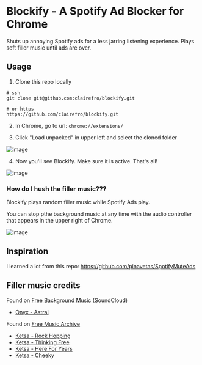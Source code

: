 # Blockify - A Spotify Ad Blocker for Chrome 

Shuts up annoying Spotify ads for a less jarring listening experience. Plays soft filler music until ads are over.

## Usage

1. Clone this repo locally

```
# ssh
git clone git@github.com:clairefro/blockify.git

# or https
https://github.com/clairefro/blockify.git
```

2. In Chrome, go to url: `chrome://extensions/` 

3. Click "Load unpacked" in upper left and select the cloned folder

![image](https://user-images.githubusercontent.com/9841162/102745297-7f58dd00-4310-11eb-87cd-3d0eeca0ce03.png)

4. Now you'll see Blockify. Make sure it is active. That's all!

![image](https://user-images.githubusercontent.com/9841162/102745384-b3340280-4310-11eb-82bf-e0f10520016c.png)

### How do I hush the filler music???
Blockify plays random filler music while Spotify Ads play. 

You can stop pthe background music at any time with the audio controller that appears in the upper right of Chrome.

![image](https://user-images.githubusercontent.com/9841162/102745490-f1312680-4310-11eb-8218-45c36c7d4c7b.png)


## Inspiration

I learned a lot from this repo: https://github.com/pinavetas/SpotifyMuteAds

## Filler music credits

Found on [Free Background Music](https://soundcloud.com/freebmusic) (SoundCloud)

- [Onyx - Astral](https://soundcloud.com/freebmusic/onyx-astral-freebackgroundmusic)

Found on [Free Music Archive](https://freemusicarchive.org/)

- [Ketsa - Rock Hopping](https://freemusicarchive.org/music/Ketsa)
- [Ketsa - Thinking Free](https://freemusicarchive.org/music/Ketsa)
- [Ketsa - Here For Years](https://freemusicarchive.org/music/Ketsa)
- [Ketsa - Cheeky](https://freemusicarchive.org/music/Ketsa)
